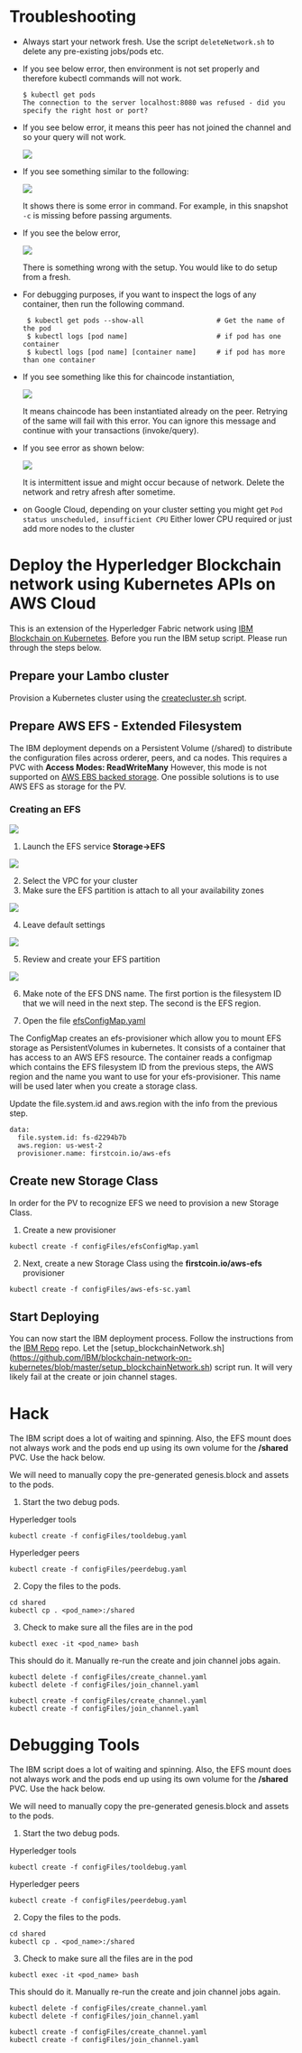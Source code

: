 Troubleshooting
===============

* Always start your network fresh. Use the script `deleteNetwork.sh` to delete any pre-existing jobs/pods etc.

* If you see below error, then environment is not set properly and therefore kubectl commands will not work.
  ```
  $ kubectl get pods
  The connection to the server localhost:8080 was refused - did you specify the right host or port?
  ```
  
* If you see below error, it means this peer has not joined the channel and so your query will not work.

  ![](images/error1.png)
  
* If you see something similar to the following:

  ![](images/error2.png)
  
  It shows there is some error in command. For example, in this snapshot `-c` is missing before passing arguments.
  
* If you see the below error,

  ![](images/error3.png)
  
  There is something wrong with the setup. You would like to do setup from a fresh.
  
* For debugging purposes, if you want to inspect the logs of any container, then run the following command.

  ```
   $ kubectl get pods --show-all                  # Get the name of the pod
   $ kubectl logs [pod name]                      # if pod has one container
   $ kubectl logs [pod name] [container name]     # if pod has more than one container
  ```
  
* If you see something like this for chaincode instantiation,

  ![](images/error4.png)
  
  It means chaincode has been instantiated already on the peer. Retrying of the same will fail with this error. You can ignore
  this message and continue with your transactions (invoke/query).
  
* If you see error as shown below:

  ![](images/error5.png)

  It is intermittent issue and might occur because of network. Delete the network and retry afresh after sometime. 

* on Google Cloud, depending on your cluster setting you might get `Pod status unscheduled, insufficient CPU`
  Either lower CPU required or just add more nodes to the cluster

# Deploy the Hyperledger Blockchain network using Kubernetes APIs on AWS Cloud

This is an extension of the Hyperledger Fabric network using [IBM Blockchain on Kubernetes](https://github.com/IBM/blockchain-network-on-kubernetes). Before you run the IBM setup script. Please run through the steps below.

## Prepare your Lambo cluster

Provision a Kubernetes cluster using the [createcluster.sh](createcluster.sh) script.

## Prepare AWS EFS - Extended Filesystem

The IBM deployment depends on a Persistent Volume (/shared) to distribute the configuration files across orderer, peers, and ca nodes. This requires a PVC with **Access Modes: ReadWriteMany** However, this mode is not supported on [AWS EBS backed storage](https://github.com/gardener/gardener/issues/98). One possible solutions is to use AWS EFS as storage for the PV.

### Creating an EFS

![](images/aws-efs.png)

1. Launch the EFS service **Storage->EFS**

![](images/aws-efs1.png)

2. Select the VPC for your cluster
3. Make sure the EFS partition is attach to all your availability zones

![](images/aws-efs2.png)

4. Leave default settings

![](images/aws-efs3.png)

5. Review and create your EFS partition

![](images/aws-efsfinal.png)

6. Make note of the EFS DNS name. The first portion is the filesystem ID that we will need in the next step. The second is the EFS region.

7. Open the file [efsConfigMap.yaml](configFiles/efsConfigMap.yaml)

The ConfigMap creates an efs-provisioner which allow you to mount EFS storage as PersistentVolumes in kubernetes. It consists of a container that has access to an AWS EFS resource. The container reads a configmap which contains the EFS filesystem ID from the previous steps, the AWS region and the name you want to use for your efs-provisioner. This name will be used later when you create a storage class.

Update the file.system.id and aws.region with the info from the previous step.
```
data:
  file.system.id: fs-d2294b7b
  aws.region: us-west-2
  provisioner.name: firstcoin.io/aws-efs
```

## Create new Storage Class

In order for the PV to recognize EFS we need to provision a new Storage Class.

1. Create a new provisioner
```
kubectl create -f configFiles/efsConfigMap.yaml
```

2. Next, create a new Storage Class using the **firstcoin.io/aws-efs** provisioner
```
kubectl create -f configFiles/aws-efs-sc.yaml
```

## Start Deploying

You can now start the IBM deployment process. Follow the instructions from the [IBM Repo](https://github.com/IBM/blockchain-network-on-kubernetes/) repo. Let the [setup_blockchainNetwork.sh] (https://github.com/IBM/blockchain-network-on-kubernetes/blob/master/setup_blockchainNetwork.sh) script run. It will very likely fail at the create or join channel stages.

# Hack
The IBM script does a lot of waiting and spinning. Also, the EFS mount does not always work and the pods end up using its own volume for the **/shared** PVC. Use the hack below.

We will need to manually copy the pre-generated genesis.block and assets to the pods.

1. Start the two debug pods.

Hyperledger tools
```
kubectl create -f configFiles/tooldebug.yaml
```

Hyperledger peers
```
kubectl create -f configFiles/peerdebug.yaml
```

2. Copy the files to the pods.
```
cd shared
kubectl cp . <pod_name>:/shared
```

3. Check to make sure all the files are in the pod

```
kubectl exec -it <pod_name> bash
```

This should do it. Manually re-run the create and join channel jobs again.

```
kubectl delete -f configFiles/create_channel.yaml
kubectl delete -f configFiles/join_channel.yaml

kubectl create -f configFiles/create_channel.yaml
kubectl create -f configFiles/join_channel.yaml
```


# Debugging Tools
The IBM script does a lot of waiting and spinning. Also, the EFS mount does not always work and the pods end up using its own volume for the **/shared** PVC. Use the hack below.

We will need to manually copy the pre-generated genesis.block and assets to the pods.

1. Start the two debug pods.

Hyperledger tools
```
kubectl create -f configFiles/tooldebug.yaml
```

Hyperledger peers
```
kubectl create -f configFiles/peerdebug.yaml
```

2. Copy the files to the pods.
```
cd shared
kubectl cp . <pod_name>:/shared
```

3. Check to make sure all the files are in the pod

```
kubectl exec -it <pod_name> bash
```

This should do it. Manually re-run the create and join channel jobs again.

```
kubectl delete -f configFiles/create_channel.yaml
kubectl delete -f configFiles/join_channel.yaml

kubectl create -f configFiles/create_channel.yaml
kubectl create -f configFiles/join_channel.yaml
```

